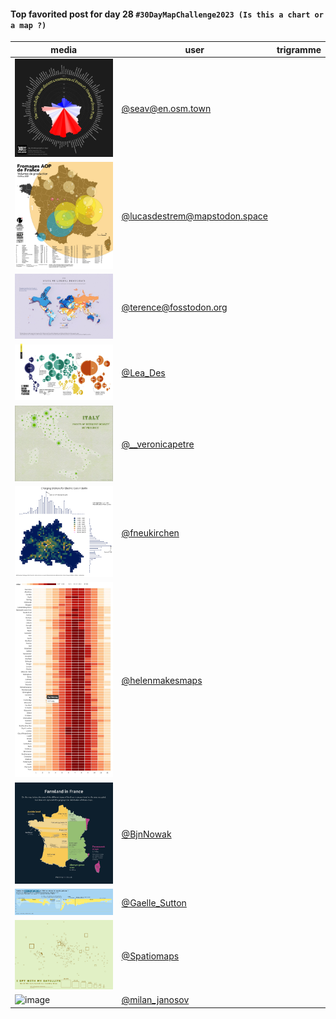 #### Top favorited post for day 28 `#30DayMapChallenge2023 (Is this a chart or a map ?)`

| media | user | trigramme |
|-------|------|-----------|
|![image](../uploads/2628c9e4cb7e151ee4fdfcb0820ecb97/image.png)|[@seav@en.osm.town](https://mastodon.tetaneutral.net/@seav@en.osm.town/111490795880891858)|  |
|![image](../uploads/e4dcb4a370c1c07dc62837a88c1fd968/image.png)|[@lucasdestrem@mapstodon.space](https://mastodon.tetaneutral.net/@lucasdestrem@mapstodon.space/111489824638518328)|  |
|![image](../uploads/a8e233e0b77e09b5cb038e1df4977e2f/image.png)|[@terence@fosstodon.org](https://mastodon.tetaneutral.net/@terence@fosstodon.org/111488613550136295)|  |
|![image](../uploads/b765de88f971c0b0ce7d97e8ce085c0e/image.png)|[@Lea_Des](https://twitter.com/Lea_Des/status/1729392931960733919)|  |
|![image](../uploads/4e6c5aeb29b4ddc7d967d8063e37df81/image.png)|[@__veronicapetre](https://twitter.com/__veronicapetre/status/1729476567129088485)|  |
|![image](../uploads/359fa36d3e24d0db5fe27a1a9d8ff0f1/image.png)|[@fneukirchen](https://twitter.com/fneukirchen/status/1729514986383241442)|  |
|![image](../uploads/c2c4d7f80c132899370723a52950043c/image.png)|[@helenmakesmaps](https://twitter.com/helenmakesmaps/status/1729547419287744729)|  |
|![image](../uploads/dd19aef2dae8fce1aa7d57f72e09aff5/image.png)|[@BjnNowak](https://twitter.com/BjnNowak/status/1729367514545865061)|  |
|![image](../uploads/7a116573dbae63364660ebd4dd6b1907/image.png)|[@Gaelle_Sutton](https://twitter.com/Gaelle_Sutton/status/1729541802766602406)|  |
|![image](../uploads/f5aee5a63bb54e4499ce747e543eabbd/image.png)|[@Spatiomaps](https://twitter.com/Spatiomaps/status/1729755031694418129)|  |
|![image](https://makina-corpus.com/sites/default/files/2023-12/291668052-45517e07-6782-4c56-86b2-1aa4d85aa4c9.jpeg)|[@milan_janosov](https://twitter.com/milan_janosov/status/1729412368319328465)|  |
